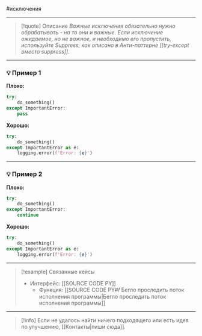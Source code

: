 #исключения
***

>[!quote] Описание
>_Важные исключения обязательно нужно обрабатывать - на то они и важные.
Если исключение ожидаемое, но не важное, и необходимо его пропустить, используйте Suppress, как описано в Анти-паттерне [[try-except вместо suppress]]._

***
### 💡 Пример 1


**Плохо:**
```python
try:
	do_something()
except ImportantError:
	pass
```

**Хорошо:**
```python
try:
	do_something()
except ImportantError as e:
	logging.error(f'Error: {e}')
```

***
### 💡 Пример 2


**Плохо:**
```python
try:
	do_something()
except ImportantError:
	continue
```

**Хорошо:**
```python
try:
	do_something()
except ImportantError as e:
	logging.error(f'Error: {e}')
```

***

> [!example] Связанные кейсы
> - Интерфейс: [[SOURCE CODE PY]]
> 	- Функция: [[SOURCE CODE PY#𝑓 Бегло проследить поток исполнения программы|Бегло проследить поток исполнения программы]]

***

> [!info]
> Если не удалось найти ничего подходящего или есть идея по улучшению, [[Контакты|пиши сюда]].

